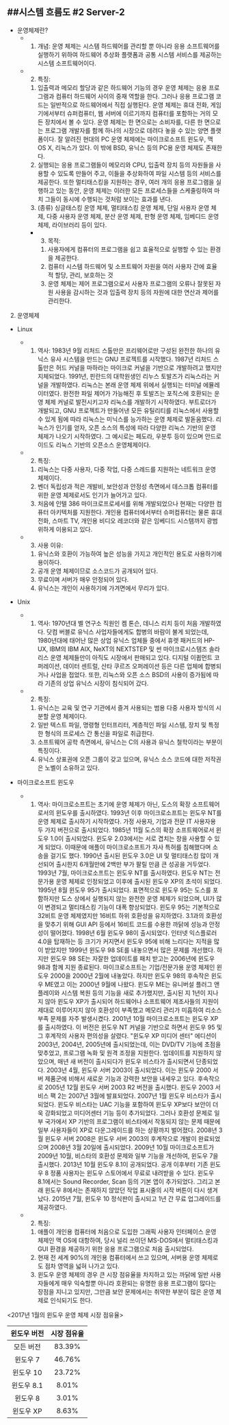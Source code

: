 ##시스템 흐름도 #2 Server-2
---
* 운영체제란?
  * 1) 개념: 운영 체제는 시스템 하드웨어를 관리할 뿐 아니라 응용 소프트웨어를 실행하기 위하여 하드웨어 추상화 플랫폼과 공통 시스템 서비스를 제공하는 시스템 소프트웨어이다.
  * 2) 특징:
      1. 입출력과 메모리 할당과 같은 하드웨어 기능의 경우 운영 체제는 응용 프로그램과 컴퓨터 하드웨어 사이의 중재 역할을 한다. 그러나 응용 프로그램 코드는 일반적으로 하드웨어에서 직접 실행된다. 운영 체제는 휴대 전화, 게임기에서부터 슈퍼컴퓨터, 웹 서버에 이르기까지 컴퓨터를 포함하는 거의 모든 장치에서 볼 수 있다. 운영 체제는 한 면으로는 소비자를, 다른 한 면으로는 프로그램 개발자를 함께 하나의 시장으로 데려다 놓을 수 있는 양면 플랫폼이다. 잘 알려진 현대의 PC 운영 체제에는 마이크로소프트 윈도우, 맥 OS X, 리눅스가 있다. 이 밖에 BSD, 유닉스 등의 PC용 운영 체제도 존재한다.
      2. 실행되는 응용 프로그램들이 메모리와 CPU, 입출력 장치 등의 자원들을 사용할 수 있도록 만들어 주고, 이들을 추상화하여 파일 시스템 등의 서비스를 제공한다. 또한 멀티태스킹을 지원하는 경우, 여러 개의 응용 프로그램을 실행하고 있는 동안, 운영 체제는 이러한 모든 프로세스들을 스케줄링하여 마치 그들이 동시에 수행되는 것처럼 보이는 효과를 낸다.
      3. (종류) 싱글태스킹 운영 체제, 멀티태스킹 운영 체제, 단일 사용자 운영 체제, 다중 사용자 운영 체제, 분산 운영 체제, 판형 운영 체제, 임베디드 운영 체제, 라이브러리 등이 있다.
    * 3) 목적:
        1. 사용자에게 컴퓨터의 프로그램을 쉽고 효율적으로 실행할 수 있는 환경을 제공한다.
        2. 컴퓨터 시스템 하드웨어 및 소프트웨어 자원을 여러 사용자 간에 효율적 할당, 관리, 보호하는 것
        3. 운영 체제는 제어 프로그램으로서 사용자 프로그램의 오류나 잘못된 자원 사용을 감시하는 것과 입출력 장치 등의 자원에 대한 연산과 제어를 관리한다.
        
2. 운영체제
* Linux
  * 1) 역사: 1983년 9월 리처드 스톨만은 프리웨어로만 구성된 완전한 하나의 유닉스 유사 시스템을 만드는 GNU 프로젝트를 시작했다. 1987년 리처드 스톨만은 허드 커널을 마하라는 마이크로 커널을 기반으로 개발하려고 했지만 지체되었다. 1991년, 핀란드의 대학원생인 리누스 토발즈가 리눅스라는 커널을 개발하였다. 리눅스는 본래 운영 체제 위에서 실행되는 터미널 에뮬레이터였다. 완전한 파일 제어가 가능해진 후 토발즈는 포직스에 호환되는 운영 체제 커널로 발전시키고자  리눅스를 개발하기 시작하였다. 부트로더가 개발되고, GNU 프로젝트가 만들어낸 모든 유틸리티를 리눅스에서 사용할 수 있게 됨에 따라 리눅스는 미닉스를 능가하는 운영 체제로 발돋움했다. 리눅스가 인기를 얻자, 오픈 소스의 특성에 따라 다양한 리눅스 기반의 운영 체제가 나오기 시작하였다. 그 예시로는 페도라, 우분투 등이 있으며 안드로이드도 리눅스 기반의 오픈소스 운영체제이다.
  * 2) 특징:
      1. 리눅스는 다중 사용자, 다중 작업, 다중 스레드를 지원하는 네트워크 운영 체제이다.
      2. 벤더 독립성과 적은 개발비, 보안성과 안정성 측면에서 데스크톱 컴퓨터를 위한 운영 체제로서도 인기가 늘어가고 있다.
      3. 처음에 인텔 386 마이크로프로세서를 위해 개발되었으나 현재는 다양한 컴퓨터 아키텍처를 지원한다. 개인용 컴퓨터에서부터 슈퍼컴퓨터는 물론 휴대 전화, 스마트 TV, 개인용 비디오 레코더와 같은 임베디드 시스템까지 광범위하게 이용되고 있다.
  * 3) 사용 이유:
      1. 유닉스와 호환이 가능하여 높은 성능을 가지고 개인적인 용도로 사용하기에 용이하다.
      2. 공개 운영 체제이므로 소스코드가 공개되어 있다.
      3. 무료이며 서버가 매우 안정되어 있다.
      4. 유닉스는 개인이 사용하기에 가겨면에서 무리가 있다.

* Unix
  * 1) 역사: 1970년대 벨 연구소 직원인 켐 톤슨, 데니스 리치 등이 처음 개발하였다. 닷컴 버블로 유닉스 사업자들에게도 합병의 바람이 불게 되었는데, 1980년대에 태어난 많은 상업 유닉스 업체들 중에서 휴렛 패커드의 HP-UX, IBM의 IBM AIX, NeXT의 NEXTSTEP 및 썬 마이크로시스템즈 솔라리스 운영 체제들만이 아직도 시장에서 판매되고 있다. 디지털 이큅먼트 코퍼레이션, 데이터 센트럴, 산타 쿠르즈 오퍼레이션 등은 다른 업체에 합병되거나 사업을 접었다. 또한, 리눅스와 오픈 소스 BSD의 사용이 증가됨에 따라 기존의 상업 유닉스 시장이 침식되어 갔다.
  * 2) 특징:
      1. 유닉스는 교육 및 연구 기관에서 즐겨 사용되는 범용 다중 사용자 방식의 시분할 운영 체제이다.
      2. 일반 텍스트 파일, 명령형 인터프리터, 계층적인 파일 시스템, 장치 및 특정한 형식의 프로세스 간 통신을 파일로 취급한다.
      3. 소프트웨어 공학 측면에서, 유닉스는 C의 사용과 유닉스 철학이라는 부분이 특징이다.
      4. 유닉스 상표권에 오픈 그룹이 갖고 있으며, 유닉스 소스 코드에 대한 저작권은 노벨이 소유하고 있다.

* 마이크로소프트 윈도우
  * 1) 역사: 마이크로소프트는 초기에 운영 체제가 아닌, 도스의 확장 소프트웨어로서의 윈도우를 출시하였다. 1993년 이후 마이크로소프트는 윈도우 NT를 운영 체제로 출시하기 시작하였다. 가정 사용자, 기업과 전문 IT 사용자용 두 가지 버전으로 출시되었다. 1985년 11월 도스의 확장 소프트웨어로서 윈도우 1.0이 출시되었다. 윈도우 2.03에서는 서로 겹치는 창을 사용할 수 있게 되었다. 이때문에 애플이 마이크로소프트가 자사 특허를 침해했다며 소송을 걸기도 했다. 1990년 출시된 윈도우 3.0은 UI 및 멀티태스킹 많이 개선되어 출시한지 6개월만에 2백만 부가 팔릴 만큼 큰 성공을 거두었다. 1993년 7월, 마이크로소프트는 윈도우 NT를 출시하였다. 윈도우 NT는 전문가용 운영 체제로 인정되었고 이후에 출시된 윈도우 XP의 초석이 되었다. 1995년 8월 윈도우 95가 출시되었다. 표면적으로 윈도우 95는 도스를 포함하지만 도스 상에서 실행되지 않는 완전한 운영 체제가 되었으며, UI가 많이 변경되고 멀티태스킹 기능이 대폭 향상되었다. 윈도우 95는 기본적으로 32비트 운영 체제였지만 16비트 하위 호환성을 유지하였다. 3.1과의 호환성을 맞추기 위해 GUI API 등에서 16비트 코드를 수용한 까닭에 성능과 안정성이 떨어졌다. 1998년 6월 윈도우 98이 출시되었다. 인터넷 익스플로러 4.0을 탑재하는 등 크기가 커지면서 윈도우 95에 비해 느리다는 지적을 많이 받았지만 1999년 윈도우 98 SE를 내놓으면서 많은 문제를 개선했다. 하지만 윈도우 98 SE는 자잘한 업데이트를 패치 받고는 2006년에 윈도우 98과 함께 지원 종료된다. 마이크로소프트는 기업/전문가용 운영 체제인 윈도우 2000을 2000년 2월에 내놓았다. 하지만 윈도우 98의 후속작은 윈도우 ME였고 이는 2000년 9월에 나왔다. 윈도우 ME는 유니버설 플러그 앤 플레이와 시스템 복원 등의 기능을 새로 추가했지만, 출시된 지 1년이 지나지 않아 윈도우 XP가 출시되어 하드웨어나 소프트웨어 제조사들의 지원이 제대로 이루어지지 않아 호환성이 부족했고 메모리 관리가 미흡하여 리소스 부족 문제를 자주 발생시켰다. 2001년 10월 마이크로소프트는 윈도우 XP를 출시하였다. 이 버전은 윈도우 NT 커널을 기반으로 하면서 윈도우 95 및 그 후계작의 사용자 편의성을 살렸다. "윈도우 XP 미디어 센터" 에디션이 2003년, 2004년, 2005년에 출시되었는데, 이는 DVD/TV 기능에 초점을 맞추었고, 프로그램 녹화 및 원격 조정을 지원한다. 업데이트를 지원하지 않았으며, 매년 새 버전이 출시되다가 윈도우 비스타가 출시되면서 단종되었다. 2003년 4월, 윈도우 서버 2003이 출시되었다. 이는 윈도우 2000 서버 제품군에 비해서 새로운 기능과 강력한 보안을 내세우고 있다. 후속작으로 2005년 12월 윈도우 서버 2003 R2 버전을 출시했다. 윈도우 2003 서비스 팩 2는 2007년 3월에 발표되었다. 2007년 1월 윈도우 비스타가 출시되었다. 윈도우 비스타는 UAC 기능을 포함하여 윈도우 XP보다 보안이 더욱 강화되었고 미디어센터 기능 등이 추가되었다. 그러나 호환성 문제로 일부 국가에서 XP 기반의 프로그램이 비스타에서 작동되지 않는 문제 때문에 일부 사용자들이 XP로 다운그레이드를 하는 상황까지 벌어졌다. 2008년 3월 윈도우 서버 2008은 윈도우 서버 2003의 후계작으로 개발이 완료되었으며 2008년 3월 20일에 출시되었다. 2009년 10월 마이크로소프트가 2009년 10월, 비스타의 호환성 문제와 일부 기능을 개선하여, 윈도우 7을 출시했다. 2013년 10월 윈도우 8.1이 공개되었다. 공개 이후부터 기존 윈도우 8 정품 사용자는 윈도우 스토어에서 무료로 내려받을 수 있다. 윈도우 8.1에서는 Sound Recorder, Scan 등의 기본 앱이 추가되었다. 그리고 본래 윈도우 8에서는 존재하지 않았던 작업 표시줄의 시작 버튼이 다시 생겨났다. 2015년 7월, 윈도우 10 정식판이 출시되고 1년 간 무료 업그레이드를 제공하였다.
  * 2) 특징:
      1. 애플이 개인용 컴퓨터에 처음으로 도입한 그래픽 사용자 인터페이스 운영 체제인 맥 OS에 대항하여, 당시 널리 쓰이던 MS-DOS에서 멀티태스킹과 GUI 환경을 제공하기 위한 응용 프로그램으로 처음 출시되었다.
      2. 현재 전 세계 90%의 개인용 컴퓨터에서 쓰고 있으며, 서버용 운영 체제로도 점차 영역을 넓혀 나가고 있다.
      3. 윈도우 운영 체제의 경우 큰 시장 점유율을 차지하고 있는 까닭에 일반 사용자들에게 매우 익숙할뿐 아니라 호환되는 유명한 응용 프로그램이 많다는 장점을 지니고 있지만, 그만큼 보안 문제에서는 취약한 부분이 많은 운영 체제로 인식되기도 한다.

<2017년 1월의 윈도우 운영 체제 시장 점유율>

| 윈도우 버전 | 시장 점유율 |
|:-----------:|:-----------:|
|  모든 버전  |    83.39%   |
|   윈도우 7  |    46.76%   |
|  윈도우 10  |    23.72%   |
| 윈도우 8.1  | 8.01%       |
| 윈도우 8    | 3.01%       |
| 윈도우 XP   | 8.63%       |

